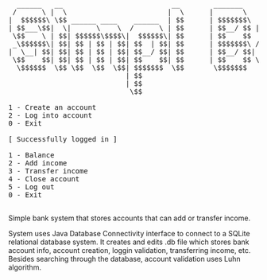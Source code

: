 <pre>
  ______   __                          __        _______                       __       
 /      \ |  \                        |  \      |       \                     |  \      
|  $$$$$$\ \$$ ______ ____    ______  | $$      | $$$$$$$\  ______   _______  | $$   __ 
| $$___\$$|  \|      \    \  /      \ | $$      | $$__/ $$ |      \ |       \ | $$  /  \
 \$$    \ | $$| $$$$$$\$$$$\|  $$$$$$\| $$      | $$    $$  \$$$$$$\| $$$$$$$\| $$_/  $$
 _\$$$$$$\| $$| $$ | $$ | $$| $$  | $$| $$      | $$$$$$$\ /      $$| $$  | $$| $$   $$ 
|  \__| $$| $$| $$ | $$ | $$| $$__/ $$| $$      | $$__/ $$|  $$$$$$$| $$  | $$| $$$$$$\ 
 \$$    $$| $$| $$ | $$ | $$| $$    $$| $$      | $$    $$ \$$    $$| $$  | $$| $$  \$$\
  \$$$$$$  \$$ \$$  \$$  \$$| $$$$$$$  \$$       \$$$$$$$   \$$$$$$$ \$$   \$$ \$$   \$$
                            | $$                                                        
                            | $$                                                        
                             \$$ 

1 - Create an account 
2 - Log into account 
0 - Exit

[ Successfully logged in ]

1 - Balance 
2 - Add income 
3 - Transfer income
4 - Close account
5 - Log out 
0 - Exit

</pre>

Simple bank system that stores accounts that can add or transfer income.

System uses Java Database Connectivity interface to connect to a SQLite relational database system.
It creates and edits .db file which stores bank account info, account creation, loggin validation, transferring income, etc.
Besides searching through the database, account validation uses Luhn algorithm.